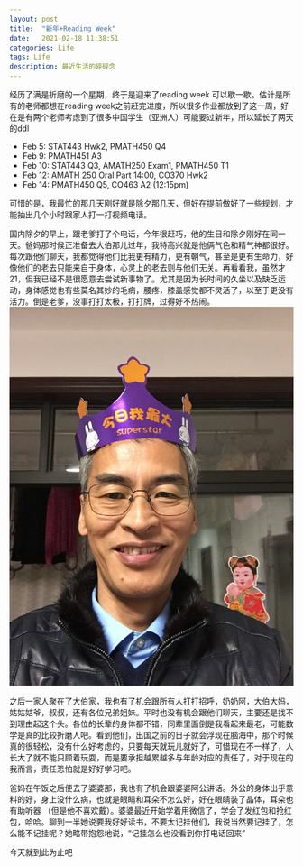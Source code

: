 ```yaml
---
layout: post
title:  "新年+Reading Week"
date:   2021-02-18 11:38:51
categories: Life
tags: Life
description: 最近生活的碎碎念
---
```

经历了满是折磨的一个星期，终于是迎来了reading week 可以歇一歇。估计是所有的老师都想在reading week之前赶完进度，所以很多作业都放到了这一周，好在是有两个老师考虑到了很多中国学生（亚洲人）可能要过新年，所以延长了两天的ddl
 - Feb 5: STAT443 Hwk2, PMATH450 Q4
 - Feb 9: PMATH451 A3
 - Feb 10: STAT443 Q3, AMATH250 Exam1, PMATH450 T1
 - Feb 12: AMATH 250 Oral Part 14:00, CO370 Hwk2
 - Feb 14: PMATH450 Q5,  CO463 A2 (12:15pm)

可惜的是，我最忙的那几天刚好就是除夕那几天，但好在提前做好了一些规划，才能抽出几个小时跟家人打一打视频电话。

国内除夕的早上，跟老爹打了个电话，今年很赶巧，他的生日和除夕刚好在同一天。爸妈那时候正准备去大伯那儿过年，我特高兴就是他俩气色和精气神都很好。每次跟他们聊天，我都觉得他们比我更有精力，更有朝气，甚至是更有生命力，好像他们的老去只能来自于身体，心灵上的老去则与他们无关。再看看我，虽然才21，但我已经不是很愿意去尝试新事物了。尤其是因为长时间的久坐以及缺乏运动，身体感觉也有些莫名其妙的毛病，腰疼，膝盖感觉都不灵活了，以至于更没有活力。倒是老爹，没事打打太极，打打牌，过得好不热闹。
![老爹生日照](https://github.com/GReabner/GReabner.github.io/blob/main/_posts/images/dadsbirthday.jpeg)


之后一家人聚在了大伯家，我也有了机会跟所有人打打招呼，奶奶阿，大伯大妈， 姑姑姑爷，叔叔，还有各位兄弟姐妹。平时也没有机会跟他们聊天，主要还是找不到理由起这个头。各位的长辈的身体都不错，同辈里面倒是我看起来最老，可能数学是真的比较折磨人吧。看到他们，出国之前的日子就会浮现在脑海中，那个时候真的很轻松，没有什么好考虑的，只要每天就玩儿就好了，可惜现在不一样了，人长大了就不能只顾着玩耍，而是要承担越累越多与年龄对应的责任了，对于现在的我而言，责任恐怕就是好好学习吧。

爸妈在午饭之后便去了婆婆那，我也有了机会跟婆婆阿公讲话。外公的身体出乎意料的好，身上没什么病，也就是眼睛和耳朵不怎么好，好在眼睛装了晶体，耳朵也有助听器 （但是他不喜欢戴）。婆婆最近开始学着用微信了，学会了发红包和抢红包，哈哈。聊到一半她说要我好好读书，不要太记挂他们，我说当然要记挂了，怎么能不记挂呢？她略带抱怨地说，“记挂怎么也没看到你打电话回来”

今天就到此为止吧
